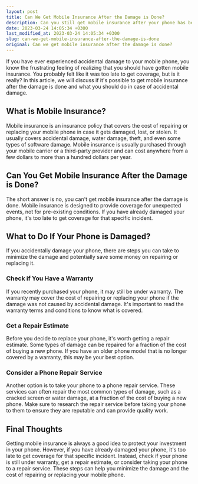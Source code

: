 ```yaml
---
layout: post
title: Can We Get Mobile Insurance After the Damage is Done?
description: Can you still get mobile insurance after your phone has been damaged? Read on to find out the answer and what to do in case of accidental damage.
date: 2023-03-24 14:05:34 +0300
last_modified_at: 2023-03-24 14:05:34 +0300
slug: can-we-get-mobile-insurance-after-the-damage-is-done
original: Can we get mobile insurance after the damage is done?
---
```

If you have ever experienced accidental damage to your mobile phone, you know the frustrating feeling of realizing that you should have gotten mobile insurance. You probably felt like it was too late to get coverage, but is it really? In this article, we will discuss if it's possible to get mobile insurance after the damage is done and what you should do in case of accidental damage.

## What is Mobile Insurance?

Mobile insurance is an insurance policy that covers the cost of repairing or replacing your mobile phone in case it gets damaged, lost, or stolen. It usually covers accidental damage, water damage, theft, and even some types of software damage. Mobile insurance is usually purchased through your mobile carrier or a third-party provider and can cost anywhere from a few dollars to more than a hundred dollars per year.

## Can You Get Mobile Insurance After the Damage is Done?

The short answer is no, you can't get mobile insurance after the damage is done. Mobile insurance is designed to provide coverage for unexpected events, not for pre-existing conditions. If you have already damaged your phone, it's too late to get coverage for that specific incident.

## What to Do If Your Phone is Damaged?

If you accidentally damage your phone, there are steps you can take to minimize the damage and potentially save some money on repairing or replacing it.

### Check if You Have a Warranty

If you recently purchased your phone, it may still be under warranty. The warranty may cover the cost of repairing or replacing your phone if the damage was not caused by accidental damage. It's important to read the warranty terms and conditions to know what is covered.

### Get a Repair Estimate

Before you decide to replace your phone, it's worth getting a repair estimate. Some types of damage can be repaired for a fraction of the cost of buying a new phone. If you have an older phone model that is no longer covered by a warranty, this may be your best option.

### Consider a Phone Repair Service

Another option is to take your phone to a phone repair service. These services can often repair the most common types of damage, such as a cracked screen or water damage, at a fraction of the cost of buying a new phone. Make sure to research the repair service before taking your phone to them to ensure they are reputable and can provide quality work.

## Final Thoughts

Getting mobile insurance is always a good idea to protect your investment in your phone. However, if you have already damaged your phone, it's too late to get coverage for that specific incident. Instead, check if your phone is still under warranty, get a repair estimate, or consider taking your phone to a repair service. These steps can help you minimize the damage and the cost of repairing or replacing your mobile phone.